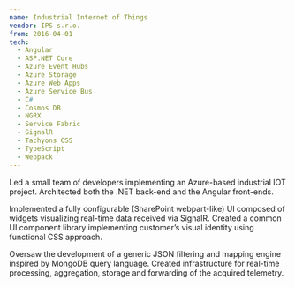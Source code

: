 ```yaml
---
name: Industrial Internet of Things
vendor: IPS s.r.o.
from: 2016-04-01
tech:
  - Angular
  - ASP.NET Core
  - Azure Event Hubs
  - Azure Storage
  - Azure Web Apps
  - Azure Service Bus
  - C#
  - Cosmos DB
  - NGRX
  - Service Fabric
  - SignalR
  - Tachyons CSS
  - TypeScript
  - Webpack
---
```


Led a small team of developers implementing an Azure-based industrial IOT project.
Architected both the .NET back-end and the Angular front-ends.

Implemented a fully configurable (SharePoint webpart-like) UI composed of widgets
visualizing real-time data received via SignalR. Created a common UI component
library implementing customer&rsquo;s visual identity using functional CSS approach.

Oversaw the development of a generic JSON filtering and mapping engine inspired by MongoDB
query language. Created infrastructure for real-time processing, aggregation,
storage and forwarding of the acquired telemetry.
